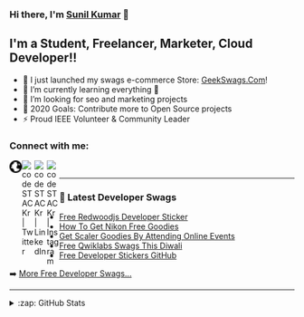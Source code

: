 ### Hi there, I'm [Sunil Kumar][website] 👋

## I'm a Student, Freelancer, Marketer, Cloud Developer!!

- 🔭 I just launched my swags e-commerce Store: [GeekSwags.Com][web1]!
- 🌱 I’m currently learning everything 🤣
- 👯 I’m looking for seo and marketing projects
- 🥅 2020 Goals: Contribute more to Open Source projects
- ⚡ Proud IEEE Volunteer & Community Leader

### Connect with me:

[<img align="left" alt="codeSTACKr.com" width="22px" src="https://raw.githubusercontent.com/iconic/open-iconic/master/svg/globe.svg" />][website]
[<img align="left" alt="codeSTACKr | Twitter" width="22px" src="https://cdn.jsdelivr.net/npm/simple-icons@v3/icons/twitter.svg" />][twitter]
[<img align="left" alt="codeSTACKr | LinkedIn" width="22px" src="https://cdn.jsdelivr.net/npm/simple-icons@v3/icons/linkedin.svg" />][linkedin]
[<img align="left" alt="codeSTACKr | Instagram" width="22px" src="https://cdn.jsdelivr.net/npm/simple-icons@v3/icons/instagram.svg" />][instagram]

<br />


---


### 📕 Latest Developer Swags

<!-- BLOG-POST-LIST:START -->
- [Free Redwoodjs Developer Sticker](https://geekswags.com/free-developer-sticker-in-2020/)
- [How To Get Nikon Free Goodies](https://geekswags.com/free-goodies-in-india/)
- [Get Scaler Goodies By Attending Online Events](https://geekswags.com/free-scaler-tshirt-goodies/)
- [Free Qwiklabs Swags This Diwali](https://geekswags.com/diwali-with-qwiklabs/)
- [Free Developer Stickers GitHub](https://geekswags.com/free-developer-stickers-github/)
<!-- BLOG-POST-LIST:END -->

➡️ [More Free Developer Swags...](https://geekswags.com/blog)

---

<details>
  <summary>:zap: GitHub Stats</summary>

  [![Sunil's github stats](https://github-readme-stats.vercel.app/api?username=TharVid)]

</details>

[website]: https://www.sunilk.org/
[web1]: https://geekswags.com/
[twitter]: https://twitter.com/stharvid
[instagram]: https://instagram.com/stharvid
[linkedin]: https://www.linkedin.com/in/tharvid/
[Facebook]: https://www.facebook.com/stharvid
